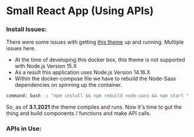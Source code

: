 # Small React App (Using APIs)

### Install Issues:

There were some issues with getting [this theme](https://www.creative-tim.com/product/light-bootstrap-dashboard-react#) up and running. Multiple issues here. 

- At the time of developing this docker box, this theme is not supported with Node.js Version 15.X
- As a result this application uses Node.js Version 14.16.X
- Within the docker-compose file we have to rebuild the Node-Sass dependencies on spinning up the container. 

```bash
command: bash -c "npm install && npm rebuild node-sass && npm start "
```

So, as of <strong>3.1.2021</strong> the theme compiles and runs. Now it's time to gut the thing and build components / functions and make API calls.

### APIs in Use:


